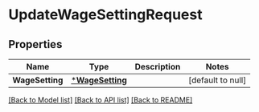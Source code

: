 # UpdateWageSettingRequest

## Properties
Name | Type | Description | Notes
------------ | ------------- | ------------- | -------------
**WageSetting** | [***WageSetting**](WageSetting.md) |  | [default to null]

[[Back to Model list]](../README.md#documentation-for-models) [[Back to API list]](../README.md#documentation-for-api-endpoints) [[Back to README]](../README.md)

